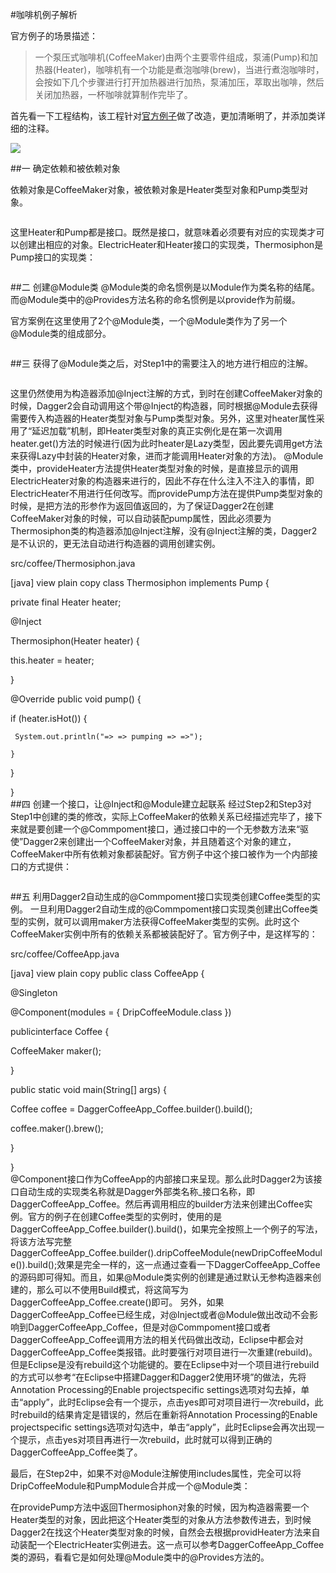 #咖啡机例子解析

官方例子的场景描述：
>一个泵压式咖啡机(CoffeeMaker)由两个主要零件组成，泵浦(Pump)和加热器(Heater)，咖啡机有一个功能是煮泡咖啡(brew)，当进行煮泡咖啡时，会按如下几个步骤进行打开加热器进行加热，泵浦加压，萃取出咖啡，然后关闭加热器，一杯咖啡就算制作完毕了。

首先看一下工程结构，该工程针对[官方例子](https://github.com/google/dagger/tree/master/examples/simple/src/main/java/coffee)做了改造，更加清晰明了，并添加类详细的注释。

![](https://github.com/guoxiaoxing/google-dagger-bset-practice/blob/master/image/coffee-project.png)

##一 确定依赖和被依赖对象

依赖对象是CoffeeMaker对象，被依赖对象是Heater类型对象和Pump类型对象。

```java

```


这里Heater和Pump都是接口。既然是接口，就意味着必须要有对应的实现类才可以创建出相应的对象。ElectricHeater和Heater接口的实现类，Thermosiphon是Pump接口的实现类：

```java
```


##二 创建@Module类
@Module类的命名惯例是以Module作为类名称的结尾。而@Module类中的@Provides方法名称的命名惯例是以provide作为前缀。

官方案例在这里使用了2个@Module类，一个@Module类作为了另一个@Module类的组成部分。

```java
```

##三 获得了@Module类之后，对Step1中的需要注入的地方进行相应的注解。

```java
```

这里仍然使用为构造器添加@Inject注解的方式，到时在创建CoffeeMaker对象的时候，Dagger2会自动调用这个带@Inject的构造器，同时根据@Module去获得需要传入构造器的Heater类型对象与Pump类型对象。另外，这里对heater属性采用了“延迟加载”机制，即Heater类型对象的真正实例化是在第一次调用heater.get()方法的时候进行(因为此时heater是Lazy<Heater>类型，因此要先调用get方法来获得Lazy<Heater>中封装的Heater对象，进而才能调用Heater对象的方法)。
@Module类中，provideHeater方法提供Heater类型对象的时候，是直接显示的调用ElectricHeater对象的构造器来进行的，因此不存在什么注入不注入的事情，即ElectricHeater不用进行任何改写。而providePump方法在提供Pump类型对象的时候，是把方法的形参作为返回值返回的，为了保证Dagger2在创建CoffeeMaker对象的时候，可以自动装配pump属性，因此必须要为Thermosiphon类的构造器添加@Inject注解，没有@Inject注解的类，Dagger2是不认识的，更无法自动进行构造器的调用创建实例。

src/coffee/Thermosiphon.java

[java] view plain copy
class Thermosiphon implements Pump {  
  
 private final Heater heater;  
  
 @Inject  
  
 Thermosiphon(Heater heater) {  
  
   this.heater = heater;  
  
  }  
  
   
  
 @Override public void pump() {  
  
   if (heater.isHot()) {  
  
     System.out.println("=> => pumping => =>");  
  
    }  
  
  }  
  
}  
##四 创建一个接口，让@Inject和@Module建立起联系
经过Step2和Step3对Step1中创建的类的修改，实际上CoffeeMaker的依赖关系已经描述完毕了，接下来就是要创建一个@Commpoment接口，通过接口中的一个无参数方法来“驱使”Dagger2来创建出一个CoffeeMaker对象，并且随着这个对象的建立，CoffeeMaker中所有依赖对象都装配好。官方例子中这个接口被作为一个内部接口的方式提供：

```java
```

##五 利用Dagger2自动生成的@Commpoment接口实现类创建Coffee类型的实例。
一旦利用Dagger2自动生成的@Commpoment接口实现类创建出Coffee类型的实例，就可以调用maker方法获得CoffeeMaker类型的实例。此时这个CoffeeMaker实例中所有的依赖关系都被装配好了。官方例子中，是这样写的：

src/coffee/CoffeeApp.java

[java] view plain copy
public class CoffeeApp {  
  
 @Singleton  
  
 @Component(modules = { DripCoffeeModule.class })  
  
  publicinterface Coffee {  
  
   CoffeeMaker maker();  
  
  }  
  
 public static void main(String[] args) {  
  
   Coffee coffee = DaggerCoffeeApp_Coffee.builder().build();  
  
   coffee.maker().brew();  
  
  }  
  
}  
@Component接口作为CoffeeApp的内部接口来呈现。那么此时Dagger2为该接口自动生成的实现类名称就是Dagger外部类名称_接口名称，即DaggerCoffeeApp_Coffee。然后再调用相应的builder方法来创建出Coffee实例。官方的例子在创建Coffee类型的实例时，使用的是DaggerCoffeeApp_Coffee.builder().build()，如果完全按照上一个例子的写法，将该方法写完整DaggerCoffeeApp_Coffee.builder().dripCoffeeModule(newDripCoffeeModule()).build();效果是完全一样的，这一点通过查看一下DaggerCoffeeApp_Coffee的源码即可得知。而且，如果@Module类实例的创建是通过默认无参构造器来创建的，那么可以不使用Build模式，将这简写为DaggerCoffeeApp_Coffee.create()即可。
另外，如果DaggerCoffeeApp_Coffee已经生成，对@Inject或者@Module做出改动不会影响到DaggerCoffeeApp_Coffee，但是对@Commpoment接口或者DaggerCoffeeApp_Coffee调用方法的相关代码做出改动，Eclipse中都会对DaggerCoffeeApp_Coffee类报错。此时要强行对项目进行一次重建(rebuild)。但是Eclipse是没有rebuild这个功能键的。要在Eclipse中对一个项目进行rebuild的方式可以参考“在Eclipse中搭建Dagger和Dagger2使用环境”的做法，先将Annotation Processing的Enable projectspecific settings选项对勾去掉，单击“apply”，此时Eclipse会有一个提示，点击yes即可对项目进行一次rebuild，此时rebuild的结果肯定是错误的，然后在重新将Annotation Processing的Enable projectspecific settings选项对勾选中，单击“apply”，此时Eclipse会再次出现一个提示，点击yes对项目再进行一次rebuild，此时就可以得到正确的DaggerCoffeeApp_Coffee类了。

最后，在Step2中，如果不对@Module注解使用includes属性，完全可以将DripCoffeeModule和PumpModule合并成一个@Module类：


在providePump方法中返回Thermosiphon对象的时候，因为构造器需要一个Heater类型的对象，因此把这个Heater类型的对象从方法参数传进去，到时候Dagger2在找这个Heater类型对象的时候，自然会去根据providHeater方法来自动装配一个ElectricHeater实例进去。这一点可以参考DaggerCoffeeApp_Coffee类的源码，看看它是如何处理@Module类中的@Provides方法的。
